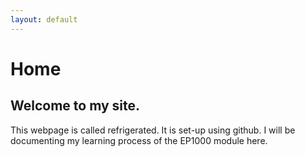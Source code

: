 ```yaml
---
layout: default
---
```


# Home

## Welcome to my site.

This webpage is called refrigerated. It is set-up using github. I will be documenting my learning process of the EP1000 module here.  
